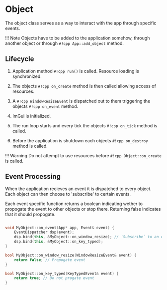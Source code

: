 # Object

The object class serves as a way to interact with the
app through specific events.

!!! Note
    Objects have to be added to the application somehow, through another object or through
    `#!cpp App::add_object` method.

## Lifecycle

1. Application method `#!cpp run()` is called. Resource loading is synchronized.

2. The objects `#!cpp on_create` method is then called allowing access of resources.

3. A  `#!cpp WindowResizeEvent` is dispatched out to them triggering the objects `#!cpp on_event` method.

4. ImGui is initialized.

5. The run loop starts and every tick the objects `#!cpp on_tick` method is called.

6. Before the application is shutdown each objects `#!cpp on_destroy` method is called.

!!! Warning
    Do not attempt to use resources before `#!cpp Object::on_create` is called.

## Event Processing

When the application recieves an event it is dispatched to every object. Each object can then choose to 'subscribe' to certain events.

Each event specific function returns a boolean indicating wether to propogate the event to other objects or stop there. Returning false indicates that it should propogate.

```cpp title="Event Processing" linenums="1"

void MyObject::on_event(App* app, Event& event) {
    EventDispatcher dsp(event);
    dsp.bind(this, &MyObject::on_window_resize); // `Subscribe` to an event
    dsp.bind(this, &MyObject::on_key_typed);
}

bool MyObject::on_window_resize(WindowResizeEvent& event) {
    return false; // Propogate event
}

bool MyObject::on_key_typed(KeyTypedEvent& event) {
    return true; // Do not progate event
}

```
